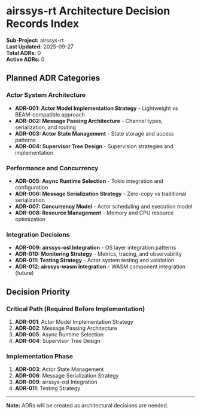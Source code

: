# airssys-rt Architecture Decision Records Index

**Sub-Project:** airssys-rt  
**Last Updated:** 2025-09-27  
**Total ADRs:** 0  
**Active ADRs:** 0  

## Planned ADR Categories

### Actor System Architecture
- **ADR-001: Actor Model Implementation Strategy** - Lightweight vs BEAM-compatible approach
- **ADR-002: Message Passing Architecture** - Channel types, serialization, and routing
- **ADR-003: Actor State Management** - State storage and access patterns
- **ADR-004: Supervisor Tree Design** - Supervision strategies and implementation

### Performance and Concurrency  
- **ADR-005: Async Runtime Selection** - Tokio integration and configuration
- **ADR-006: Message Serialization Strategy** - Zero-copy vs traditional serialization
- **ADR-007: Concurrency Model** - Actor scheduling and execution model
- **ADR-008: Resource Management** - Memory and CPU resource optimization

### Integration Decisions
- **ADR-009: airssys-osl Integration** - OS layer integration patterns
- **ADR-010: Monitoring Strategy** - Metrics, tracing, and observability
- **ADR-011: Testing Strategy** - Actor system testing and validation
- **ADR-012: airssys-wasm Integration** - WASM component integration (future)

## Decision Priority

### Critical Path (Required Before Implementation)
1. **ADR-001**: Actor Model Implementation Strategy
2. **ADR-002**: Message Passing Architecture  
3. **ADR-005**: Async Runtime Selection
4. **ADR-004**: Supervisor Tree Design

### Implementation Phase
1. **ADR-003**: Actor State Management
2. **ADR-006**: Message Serialization Strategy
3. **ADR-009**: airssys-osl Integration
4. **ADR-011**: Testing Strategy

---
**Note:** ADRs will be created as architectural decisions are needed.